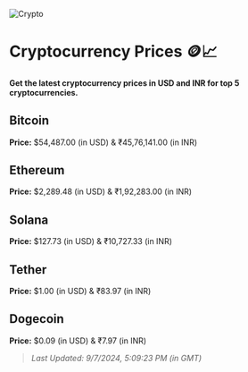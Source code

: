 
![Crypto](https://www.techguide.com.au/wp-content/uploads/2020/11/crypto3.jpeg)

# Cryptocurrency Prices 🪙📈

#### Get the latest cryptocurrency prices in USD and INR for top 5 cryptocurrencies.

## Bitcoin

**Price:** $54,487.00 (in USD) & ₹45,76,141.00 (in INR)

## Ethereum

**Price:** $2,289.48 (in USD) & ₹1,92,283.00 (in INR)

## Solana

**Price:** $127.73 (in USD) & ₹10,727.33 (in INR)

## Tether

**Price:** $1.00 (in USD) & ₹83.97 (in INR)

## Dogecoin

**Price:** $0.09 (in USD) & ₹7.97 (in INR)

> _Last Updated: 9/7/2024, 5:09:23 PM (in GMT)_
